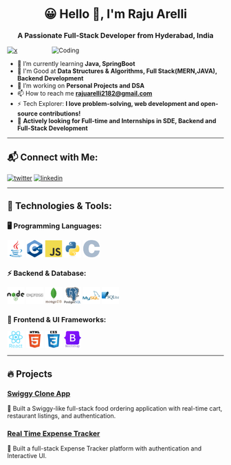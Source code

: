 <h1 align="center">😀 Hello 👋, I'm Raju Arelli</h1>
<h3 align="center">A Passionate Full-Stack Developer from Hyderabad, India</h3>

<img align="right" alt="Coding" width="400" src="https://media.giphy.com/media/qgQUggAC3Pfv687qPC/giphy.gif">


<p align="left"> <a href="https://x.com/RajuArellli?t=8iI4DMgECptXXUwnY2Cd6g&s=08" target="blank"><img src="https://img.shields.io/twitter/follow/RajuArellli?logo=twitter&style=for-the-badge" alt="x" /></a> </p>

- 🌱 I’m currently learning **Java, SpringBoot**
- 💬 I'm Good at **Data Structures & Algorithms, Full Stack(MERN,JAVA), Backend Development**
- 🚀 I’m working on **Personal Projects and DSA**
- 📫 How to reach me **rajuarelli2182@gmail.com**
- ⚡ Tech Explorer: **I love problem-solving, web development  and open-source contributions!**
- 🧐 **Actively looking for Full-time and Internships in SDE, Backend and Full-Stack Development**
---

## 📬 Connect with Me:
<p align="left">
<a href="https://x.com/RajuArellli?t=8iI4DMgECptXXUwnY2Cd6g&s=08" target="blank"><img align="center" src="https://raw.githubusercontent.com/rahuldkjain/github-profile-readme-generator/master/src/images/icons/Social/twitter.svg" alt="twitter" height="30" width="40" /></a>
<a href="[https://linkedin.com/in/akshay-arelli-b5476b32a/](https://www.linkedin.com/in/raju-arelli-704314240/)" target="blank"><img align="center" src="https://raw.githubusercontent.com/rahuldkjain/github-profile-readme-generator/master/src/images/icons/Social/linked-in-alt.svg" alt="linkedin" height="30" width="40" /></a>
</p>

---

## 🚀 Technologies & Tools:
### 🖥️ Programming Languages:
<p align="left">

  <img src="https://raw.githubusercontent.com/devicons/devicon/master/icons/java/java-original.svg" alt="Java" width="40" height="40"/>
  <img src="https://raw.githubusercontent.com/devicons/devicon/master/icons/cplusplus/cplusplus-original.svg" alt="C++" width="40" height="40"/>
  <img src="https://raw.githubusercontent.com/devicons/devicon/master/icons/javascript/javascript-original.svg" alt="JavaScript" width="40" height="40"/>
  <img src="https://raw.githubusercontent.com/devicons/devicon/master/icons/python/python-original.svg" alt="Python" width="40" height="40"/>
  <img src="https://raw.githubusercontent.com/devicons/devicon/master/icons/c/c-original.svg" alt="C" width="40" height="40"/>

</p>

### ⚡ Backend & Database:
<p align="left">
  <img src="https://raw.githubusercontent.com/devicons/devicon/master/icons/nodejs/nodejs-original-wordmark.svg" alt="Node.js" width="40" height="40"/>
  <img src="https://raw.githubusercontent.com/devicons/devicon/master/icons/express/express-original-wordmark.svg" alt="Express.js" width="40" height="40"/>
  <img src="https://raw.githubusercontent.com/devicons/devicon/master/icons/mongodb/mongodb-original-wordmark.svg" alt="MongoDB" width="40" height="40"/>
  <img src="https://raw.githubusercontent.com/devicons/devicon/master/icons/postgresql/postgresql-original-wordmark.svg" alt="PostgreSQL" width="40" height="40"/>
  <img src="https://raw.githubusercontent.com/devicons/devicon/master/icons/mysql/mysql-original-wordmark.svg" alt="MySQL" width="40" height="40"/>
  <img src="https://raw.githubusercontent.com/devicons/devicon/master/icons/sqlite/sqlite-original-wordmark.svg" alt="SQLite" width="40" height="40"/>


 
</p>

### 🎨 Frontend & UI Frameworks:
<p align="left">
  <img src="https://raw.githubusercontent.com/devicons/devicon/master/icons/react/react-original-wordmark.svg" alt="React" width="40" height="40"/>
  <img src="https://raw.githubusercontent.com/devicons/devicon/master/icons/html5/html5-original-wordmark.svg" alt="HTML5" width="40" height="40"/>
  <img src="https://raw.githubusercontent.com/devicons/devicon/master/icons/css3/css3-original-wordmark.svg" alt="CSS3" width="40" height="40"/>
  <img src="https://raw.githubusercontent.com/devicons/devicon/master/icons/bootstrap/bootstrap-original-wordmark.svg" alt="Bootstrap" width="40" height="40"/>
</p>

---

## 🔥 Projects

### [Swiggy Clone App](https://swiggy-clone-foodz-app-frontend.onrender.com)
🍔 Built a Swiggy-like full-stack food ordering application with real-time cart, restaurant listings, and authentication.

### [Real Time Expense Tracker](https://expense-tracker-frontend-45ro.onrender.com/dashboard)
🛒 Built a full-stack Expense Tracker  platform with authentication and Interactive UI.



